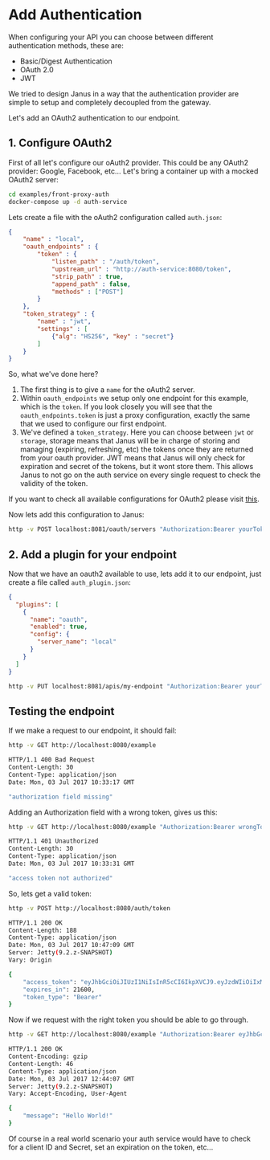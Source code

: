 # Add Authentication

When configuring your API you can choose between different authentication methods, these are:

* Basic/Digest Authentication
* OAuth 2.0
* JWT

We tried to design Janus in a way that the authentication provider are simple to setup 
and completely decoupled from the gateway. 

Let's add an OAuth2 authentication to our endpoint.

## 1. Configure OAuth2

First of all let's configure our oAuth2 provider. This could be any OAuth2 provider: Google, Facebook, etc...
Let's bring a container up with a mocked OAuth2 server:

```sh
cd examples/front-proxy-auth
docker-compose up -d auth-service
```

Lets create a file with the oAuth2 configuration called `auth.json`:

```json
{
    "name" : "local",
    "oauth_endpoints" : {
        "token" : {
            "listen_path" : "/auth/token",
            "upstream_url" : "http://auth-service:8080/token",
            "strip_path" : true,
            "append_path" : false,
            "methods" : ["POST"]
        }
    },
    "token_strategy" : {
        "name" : "jwt",
        "settings" : [
            {"alg": "HS256", "key" : "secret"}
        ]
    }
}
```

So, what we've done here? 

1. The first thing is to give a `name` for the oAuth2 server. 
2. Within `oauth_endpoints` we setup only one endpoint for this example, which is the `token`. If you look closely you will see that the `oauth_endpoints.token` is just a proxy configuration, exactly the same that we used to configure our first endpoint.
3. We've defined a `token_strategy`. Here you can choose between `jwt` or `storage`, storage means that Janus will be in charge of storing and managing (expiring, refreshing, etc) the tokens once they are returned from your oauth provider. JWT means that Janus will only check for expiration and secret of the tokens, but it wont store them.
This allows Janus to not go on the auth service on every single request to check the validity of the token.

If you want to check all available configurations for OAuth2 please visit [this](/docs/auth/oauth.md).

Now lets add this configuration to Janus:

```sh
http -v POST localhost:8081/oauth/servers "Authorization:Bearer yourToken" "Content-Type: application/json" < auth.json
```

## 2. Add a plugin for your endpoint

Now that we have an oauth2 available to use, lets add it to our endpoint, just create a file called `auth_plugin.json`:

```json
{
  "plugins": [
    {
      "name": "oauth",
      "enabled": true,
      "config": {
        "server_name": "local"
      }
    }
  ]
}
```

```sh
http -v PUT localhost:8081/apis/my-endpoint "Authorization:Bearer yourToken" "Content-Type: application/json" < auth_plugin.json
```

## Testing the endpoint

If we make a request to our endpoint, it should fail:

```bash
http -v GET http://localhost:8080/example

HTTP/1.1 400 Bad Request
Content-Length: 30
Content-Type: application/json
Date: Mon, 03 Jul 2017 10:33:17 GMT

"authorization field missing"
```

Adding an Authorization field with a wrong token, gives us this:

```bash
http -v GET http://localhost:8080/example "Authorization:Bearer wrongToken"

HTTP/1.1 401 Unauthorized
Content-Length: 30
Content-Type: application/json
Date: Mon, 03 Jul 2017 10:33:31 GMT

"access token not authorized"
```

So, lets get a valid token:
```bash
http -v POST http://localhost:8080/auth/token

HTTP/1.1 200 OK
Content-Length: 188
Content-Type: application/json
Date: Mon, 03 Jul 2017 10:47:09 GMT
Server: Jetty(9.2.z-SNAPSHOT)
Vary: Origin

{
    "access_token": "eyJhbGciOiJIUzI1NiIsInR5cCI6IkpXVCJ9.eyJzdWIiOiIxMjM0NTY3ODkwIiwibmFtZSI6IkphbnVzIn0.PvBI5yIdPVtR8RVJWWZEEEVv9Bk83Q_rS7vYcKNX1wM",
    "expires_in": 21600,
    "token_type": "Bearer"
}
```

Now if we request with the right token you should be able to go through.

```bash
http -v GET http://localhost:8080/example "Authorization:Bearer eyJhbGciOiJIUzI1NiIsInR5cCI6IkpXVCJ9.eyJzdWIiOiIxMjM0NTY3ODkwIiwibmFtZSI6IkphbnVzIn0.PvBI5yIdPVtR8RVJWWZEEEVv9Bk83Q_rS7vYcKNX1wM"

HTTP/1.1 200 OK
Content-Encoding: gzip
Content-Length: 46
Content-Type: application/json
Date: Mon, 03 Jul 2017 12:44:07 GMT
Server: Jetty(9.2.z-SNAPSHOT)
Vary: Accept-Encoding, User-Agent

{
    "message": "Hello World!"
}
```

Of course in a real world scenario your auth service would have to check for a client ID and Secret, set an expiration on the token, etc...

